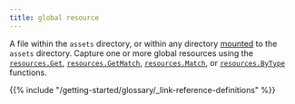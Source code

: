 ```yaml
---
title: global resource
---
```


A file within the `assets` directory, or within any directory [mounted](/hugo-modules/configuration/#module-configuration-mounts) to the `assets` directory. Capture one or more global resources using the [`resources.Get`], [`resources.GetMatch`], [`resources.Match`], or [`resources.ByType`] functions.

[`resources.Get`]: /functions/resources/get/
[`resources.GetMatch`]: /functions/resources/getmatch/
[`resources.Match`]: /functions/resources/match/
[`resources.ByType`]: /functions/resources/byType/

{{% include "/getting-started/glossary/_link-reference-definitions" %}}
